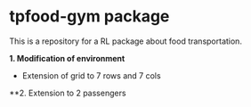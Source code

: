 # tpfood-gym package
This is a repository for a RL package about food transportation. 

**1. Modification of environment** 
- Extension of grid to 7 rows and 7 cols


**2. Extension to 2 passengers
